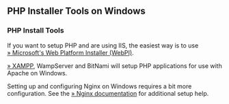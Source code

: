 PHP Installer Tools on Windows
------------------------------

### PHP Install Tools

If you want to setup PHP and are using IIS, the easiest way is to use
<a href="https://www.microsoft.com/web/downloads/platform.aspx" class="link external">» Microsoft's Web Platform Installer (WebPI)</a>.

<a href="https://www.apachefriends.org/index.html" class="link external">» XAMPP</a>,
WampServer and BitNami will setup PHP applications for use with Apache
on Windows.

Setting up and configuring Nginx on Windows requires a bit more
configuration. See the
<a href="https://www.nginx.com/resources/wiki/start/topics/examples/phpfastcgionwindows/" class="link external">» Nginx documentation</a>
for additional setup help.
